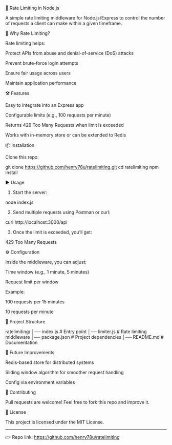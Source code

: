 🚦 Rate Limiting in Node.js

A simple rate limiting middleware for Node.js/Express to control the number of requests a client can make within a given timeframe.

🔑 Why Rate Limiting?

Rate limiting helps:

Protect APIs from abuse and denial-of-service (DoS) attacks

Prevent brute-force login attempts

Ensure fair usage across users

Maintain application performance


🛠️ Features

Easy to integrate into an Express app

Configurable limits (e.g., 100 requests per minute)

Returns 429 Too Many Requests when limit is exceeded

Works with in-memory store or can be extended to Redis


📦 Installation

Clone this repo:

git clone https://github.com/henry78u/ratelimiting.git
cd ratelimiting
npm install

▶️ Usage

1. Start the server:



node index.js

2. Send multiple requests using Postman or curl:



curl http://localhost:3000/api

3. Once the limit is exceeded, you’ll get:



429 Too Many Requests

⚙️ Configuration

Inside the middleware, you can adjust:

Time window (e.g., 1 minute, 5 minutes)

Request limit per window


Example:

100 requests per 15 minutes

10 requests per minute


📂 Project Structure

ratelimiting/
│── index.js       # Entry point
│── limiter.js     # Rate limiting middleware
│── package.json   # Project dependencies
│── README.md      # Documentation

🚀 Future Improvements

Redis-based store for distributed systems

Sliding window algorithm for smoother request handling

Config via environment variables


🤝 Contributing

Pull requests are welcome! Feel free to fork this repo and improve it.

📄 License

This project is licensed under the MIT License.


---

👉 Repo link: https://github.com/henry78u/ratelimiting

